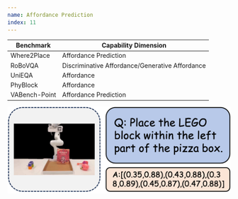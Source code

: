 ```yaml
---
name: Affordance Prediction
index: 11
---
```


<div class="row">
<div class="col-8">

| **Benchmark** | **Capability Dimension**                        |
|---------------|-------------------------------------------------|
| Where2Place   | Affordance Prediction                           |
| RoBoVQA       | Discriminative Affordance/Generative Affordance |
| UniEQA        | Affordance                                      |
| PhyBlock      | Affordance                                      |
| VABench-Point | Affordance Prediction                           |

</div>

<div class="col-4">

![alt text](affordanceprediction.png)

</div>

</div>
